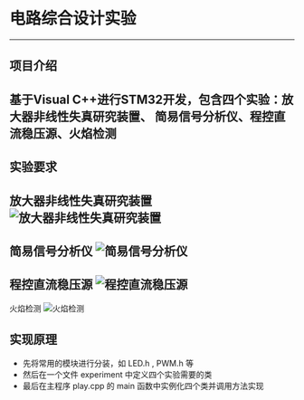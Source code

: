# 电路综合设计实验
---
## 项目介绍
基于Visual C++进行STM32开发，包含四个实验：放大器非线性失真研究装置、
简易信号分析仪、程控直流稳压源、火焰检测
---

## 实验要求
放大器非线性失真研究装置
![放大器非线性失真研究装置](requirement/1.png)
---
简易信号分析仪
![简易信号分析仪](requirement/2.png)
---
程控直流稳压源
![程控直流稳压源](requirement/3.png)
---
火焰检测
![火焰检测](requirement/4.png)

## 实现原理

- 先将常用的模块进行分装，如 LED.h , PWM.h 等
- 然后在一个文件 experiment 中定义四个实验需要的类
- 最后在主程序 play.cpp 的 main 函数中实例化四个类并调用方法实现



